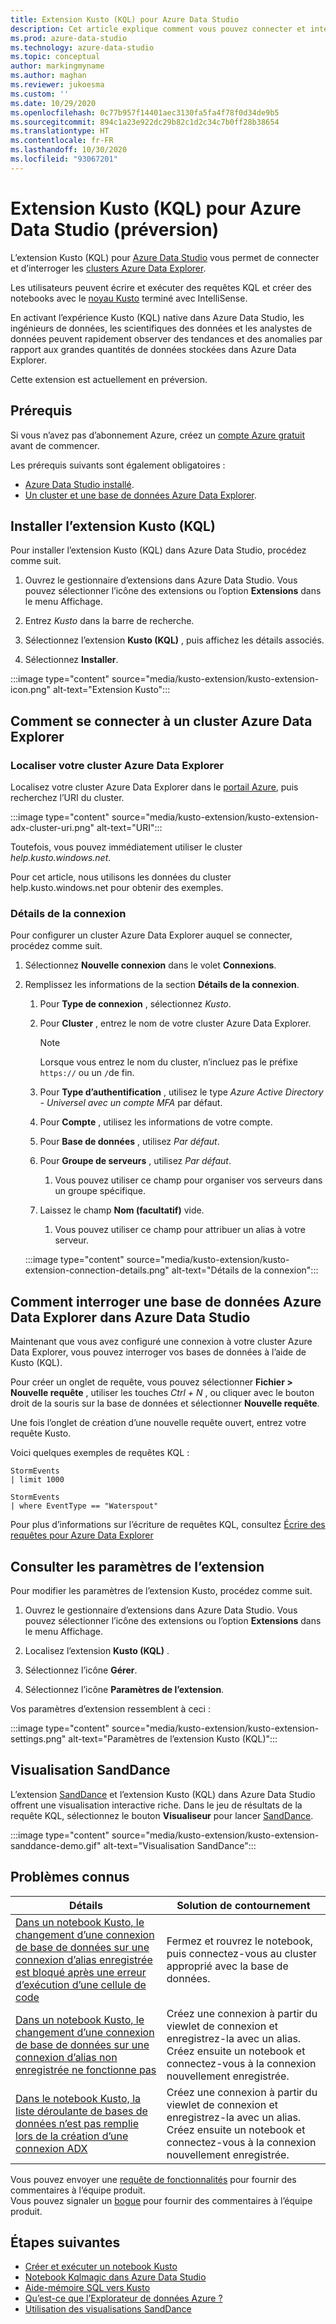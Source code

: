 ```yaml
---
title: Extension Kusto (KQL) pour Azure Data Studio
description: Cet article explique comment vous pouvez connecter et interroger les clusters Azure Data Explorer avec Azure Data Studio.
ms.prod: azure-data-studio
ms.technology: azure-data-studio
ms.topic: conceptual
author: markingmyname
ms.author: maghan
ms.reviewer: jukoesma
ms.custom: ''
ms.date: 10/29/2020
ms.openlocfilehash: 0c77b957f14401aec3130fa5fa4f78f0d34de9b5
ms.sourcegitcommit: 894c1a23e922dc29b82c1d2c34c7b0ff28b38654
ms.translationtype: HT
ms.contentlocale: fr-FR
ms.lasthandoff: 10/30/2020
ms.locfileid: "93067201"
---
```

# <a name="kusto-kql-extension-for-azure-data-studio-preview"></a>Extension Kusto (KQL) pour Azure Data Studio (préversion)

L’extension Kusto (KQL) pour [Azure Data Studio](../what-is-azure-data-studio.md) vous permet de connecter et d’interroger les [clusters Azure Data Explorer](/azure/data-explorer/data-explorer-overview).

Les utilisateurs peuvent écrire et exécuter des requêtes KQL et créer des notebooks avec le [noyau Kusto](../notebooks/notebooks-kusto-kernel.md) terminé avec IntelliSense.

En activant l’expérience Kusto (KQL) native dans Azure Data Studio, les ingénieurs de données, les scientifiques des données et les analystes de données peuvent rapidement observer des tendances et des anomalies par rapport aux grandes quantités de données stockées dans Azure Data Explorer.

Cette extension est actuellement en préversion.

## <a name="prerequisites"></a>Prérequis

Si vous n’avez pas d’abonnement Azure, créez un [compte Azure gratuit](https://azure.microsoft.com/free/) avant de commencer.

Les prérequis suivants sont également obligatoires :

- [Azure Data Studio installé](../download-azure-data-studio.md).
- [Un cluster et une base de données Azure Data Explorer](/azure/data-explorer/create-cluster-database-portal).

## <a name="install-the-kusto-kql-extension"></a>Installer l’extension Kusto (KQL)

Pour installer l’extension Kusto (KQL) dans Azure Data Studio, procédez comme suit.

1. Ouvrez le gestionnaire d’extensions dans Azure Data Studio. Vous pouvez sélectionner l’icône des extensions ou l’option **Extensions** dans le menu Affichage.

2. Entrez *Kusto* dans la barre de recherche.

3. Sélectionnez l’extension **Kusto (KQL)** , puis affichez les détails associés.

4. Sélectionnez **Installer**.

:::image type="content" source="media/kusto-extension/kusto-extension-icon.png" alt-text="Extension Kusto":::

## <a name="how-to-connect-to-an-azure-data-explorer-cluster"></a>Comment se connecter à un cluster Azure Data Explorer

### <a name="find-your-azure-data-explorer-cluster"></a>Localiser votre cluster Azure Data Explorer

Localisez votre cluster Azure Data Explorer dans le [portail Azure](https://ms.portal.azure.com/#home), puis recherchez l’URI du cluster.

:::image type="content" source="media/kusto-extension/kusto-extension-adx-cluster-uri.png" alt-text="URI":::

Toutefois, vous pouvez immédiatement utiliser le cluster *help.kusto.windows.net*.

Pour cet article, nous utilisons les données du cluster help.kusto.windows.net pour obtenir des exemples.

### <a name="connection-details"></a>Détails de la connexion

Pour configurer un cluster Azure Data Explorer auquel se connecter, procédez comme suit.

1. Sélectionnez **Nouvelle connexion** dans le volet **Connexions**.

2. Remplissez les informations de la section **Détails de la connexion**.
    1. Pour **Type de connexion** , sélectionnez *Kusto*.
    2. Pour **Cluster** , entrez le nom de votre cluster Azure Data Explorer.

        > [!Note]
        > Lorsque vous entrez le nom du cluster, n’incluez pas le préfixe `https://` ou un `/`de fin.

    3. Pour **Type d’authentification** , utilisez le type *Azure Active Directory - Universel avec un compte MFA* par défaut.
    4. Pour **Compte** , utilisez les informations de votre compte.
    5. Pour **Base de données** , utilisez *Par défaut*.
    6. Pour **Groupe de serveurs** , utilisez *Par défaut*.
        1. Vous pouvez utiliser ce champ pour organiser vos serveurs dans un groupe spécifique.
    7. Laissez le champ **Nom (facultatif)** vide.
        1. Vous pouvez utiliser ce champ pour attribuer un alias à votre serveur.

    :::image type="content" source="media/kusto-extension/kusto-extension-connection-details.png" alt-text="Détails de la connexion":::

## <a name="how-to-query-an-azure-data-explorer-database-in-azure-data-studio"></a>Comment interroger une base de données Azure Data Explorer dans Azure Data Studio

Maintenant que vous avez configuré une connexion à votre cluster Azure Data Explorer, vous pouvez interroger vos bases de données à l’aide de Kusto (KQL).

Pour créer un onglet de requête, vous pouvez sélectionner **Fichier > Nouvelle requête** , utiliser les touches *Ctrl + N* , ou cliquer avec le bouton droit de la souris sur la base de données et sélectionner **Nouvelle requête**.

Une fois l’onglet de création d’une nouvelle requête ouvert, entrez votre requête Kusto.

Voici quelques exemples de requêtes KQL :

```kusto
StormEvents
| limit 1000
```

```kusto
StormEvents
| where EventType == "Waterspout"
```

Pour plus d’informations sur l’écriture de requêtes KQL, consultez [Écrire des requêtes pour Azure Data Explorer](/azure/data-explorer/write-queries#overview-of-the-query-language)

## <a name="view-extension-settings"></a>Consulter les paramètres de l’extension

Pour modifier les paramètres de l’extension Kusto, procédez comme suit.

1. Ouvrez le gestionnaire d’extensions dans Azure Data Studio. Vous pouvez sélectionner l’icône des extensions ou l’option **Extensions** dans le menu Affichage.

2. Localisez l’extension **Kusto (KQL)** .

3. Sélectionnez l’icône **Gérer**.

4. Sélectionnez l’icône **Paramètres de l’extension**.

Vos paramètres d’extension ressemblent à ceci :

:::image type="content" source="media/kusto-extension/kusto-extension-settings.png" alt-text="Paramètres de l’extension Kusto (KQL)":::

## <a name="sanddance-visualization"></a>Visualisation SandDance

L’extension [SandDance](sanddance-extension.md) et l’extension Kusto (KQL) dans Azure Data Studio offrent une visualisation interactive riche. Dans le jeu de résultats de la requête KQL, sélectionnez le bouton **Visualiseur** pour lancer [SandDance](https://sanddance.js.org/).

:::image type="content" source="media/kusto-extension/kusto-extension-sanddance-demo.gif" alt-text="Visualisation SandDance":::

## <a name="known-issues"></a>Problèmes connus

| Détails | Solution de contournement |
|---------|------------|
| [Dans un notebook Kusto, le changement d’une connexion de base de données sur une connexion d’alias enregistrée est bloqué après une erreur d’exécution d’une cellule de code](https://github.com/microsoft/azuredatastudio/issues/12384) | Fermez et rouvrez le notebook, puis connectez-vous au cluster approprié avec la base de données. |
| [Dans un notebook Kusto, le changement d’une connexion de base de données sur une connexion d’alias non enregistrée ne fonctionne pas](https://github.com/microsoft/azuredatastudio/issues/12843) |Créez une connexion à partir du viewlet de connexion et enregistrez-la avec un alias. Créez ensuite un notebook et connectez-vous à la connexion nouvellement enregistrée. | 
| [Dans le notebook Kusto, la liste déroulante de bases de données n’est pas remplie lors de la création d’une connexion ADX](https://github.com/microsoft/azuredatastudio/issues/12666) | Créez une connexion à partir du viewlet de connexion et enregistrez-la avec un alias. Créez ensuite un notebook et connectez-vous à la connexion nouvellement enregistrée. |

Vous pouvez envoyer une [requête de fonctionnalités](https://github.com/microsoft/azuredatastudio/issues/new?assignees=&labels=&template=feature_request.md&title=) pour fournir des commentaires à l’équipe produit.  
Vous pouvez signaler un [bogue](https://github.com/microsoft/azuredatastudio/issues/new?assignees=&labels=&template=bug_report.md&title=) pour fournir des commentaires à l’équipe produit.

## <a name="next-steps"></a>Étapes suivantes

- [Créer et exécuter un notebook Kusto](../notebooks/notebooks-kusto-kernel.md)
- [Notebook Kqlmagic dans Azure Data Studio](../notebooks/notebooks-kqlmagic.md)
- [Aide-mémoire SQL vers Kusto](/azure/data-explorer/kusto/query/sqlcheatsheet)
- [Qu’est-ce que l’Explorateur de données Azure ?](/azure/data-explorer/data-explorer-overview)
- [Utilisation des visualisations SandDance](https://sanddance.js.org/)
